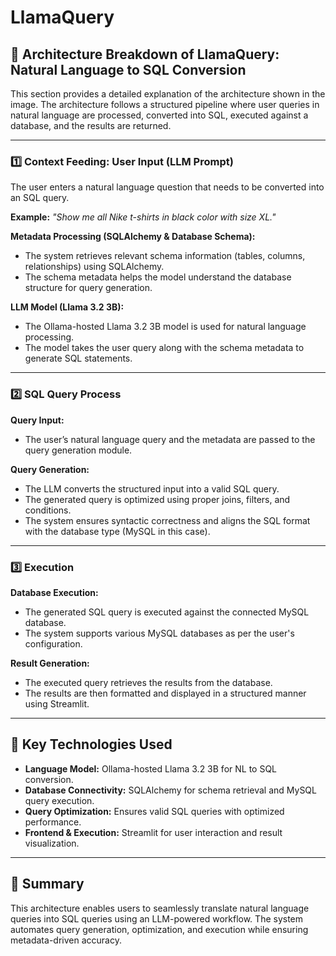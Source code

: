 # LlamaQuery

## 🚀 Architecture Breakdown of LlamaQuery: Natural Language to SQL Conversion

This section provides a detailed explanation of the architecture shown in the image. The architecture follows a structured pipeline where user queries in natural language are processed, converted into SQL, executed against a database, and the results are returned. 

---

### 1️⃣ Context Feeding: User Input (LLM Prompt)

The user enters a natural language question that needs to be converted into an SQL query.

**Example:** _"Show me all Nike t-shirts in black color with size XL."_

**Metadata Processing (SQLAlchemy & Database Schema):**
- The system retrieves relevant schema information (tables, columns, relationships) using SQLAlchemy.
- The schema metadata helps the model understand the database structure for query generation.

**LLM Model (Llama 3.2 3B):**
- The Ollama-hosted Llama 3.2 3B model is used for natural language processing.
- The model takes the user query along with the schema metadata to generate SQL statements.

---

### 2️⃣ SQL Query Process

**Query Input:**
- The user’s natural language query and the metadata are passed to the query generation module.

**Query Generation:**
- The LLM converts the structured input into a valid SQL query.
- The generated query is optimized using proper joins, filters, and conditions.
- The system ensures syntactic correctness and aligns the SQL format with the database type (MySQL in this case).

---

### 3️⃣ Execution

**Database Execution:**
- The generated SQL query is executed against the connected MySQL database.
- The system supports various MySQL databases as per the user's configuration.

**Result Generation:**
- The executed query retrieves the results from the database.
- The results are then formatted and displayed in a structured manner using Streamlit.

---

## 🔹 Key Technologies Used

- **Language Model:** Ollama-hosted Llama 3.2 3B for NL to SQL conversion.
- **Database Connectivity:** SQLAlchemy for schema retrieval and MySQL query execution.
- **Query Optimization:** Ensures valid SQL queries with optimized performance.
- **Frontend & Execution:** Streamlit for user interaction and result visualization.

---

## 📌 Summary

This architecture enables users to seamlessly translate natural language queries into SQL queries using an LLM-powered workflow. The system automates query generation, optimization, and execution while ensuring metadata-driven accuracy.
